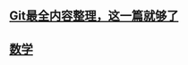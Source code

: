 ## [Git最全内容整理，这一篇就够了](https://blog.51cto.com/u_15739596/6220325)
## [数学](https://github.com/letianpai5/daily_life/tree/main/math)
